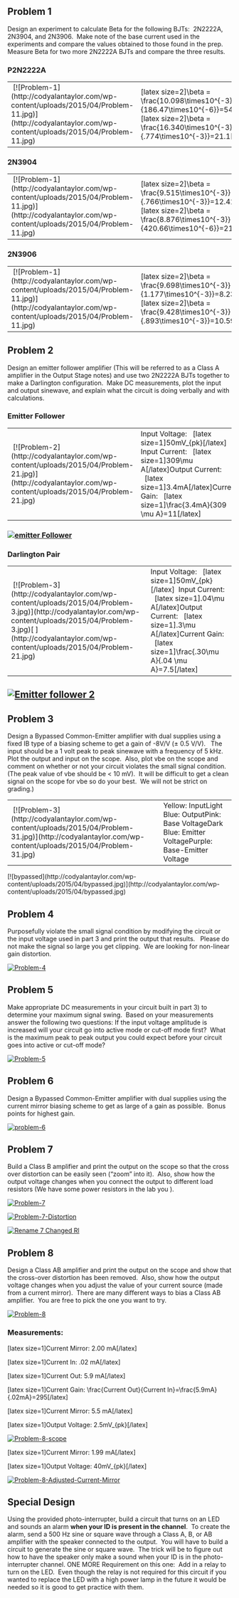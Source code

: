
## Problem 1


Design an experiment to calculate Beta for the following BJTs:  2N2222A, 2N3904, and 2N3906.  Make note of the base current used in the experiments and compare the values obtained to those found in the prep.  Measure Beta for two more 2N2222A BJTs and compare the three results.


### P2N2222A


<table >
<tbody >
<tr >

<td > [![Problem-1](http://codyalantaylor.com/wp-content/uploads/2015/04/Problem-11.jpg)](http://codyalantaylor.com/wp-content/uploads/2015/04/Problem-11.jpg)
</td>

<td >[latex size=2]\beta = \frac{10.098\times10^{-3}}{186.47\times10^{-6}}=54.15[/latex][latex size=2]\beta = \frac{16.340\times10^{-3}}{.774\times10^{-3}}=21.1[/latex]
</td>
</tr>
</tbody>
</table>


### 2N3904


<table >
<tbody >
<tr >

<td > [![Problem-1](http://codyalantaylor.com/wp-content/uploads/2015/04/Problem-11.jpg)](http://codyalantaylor.com/wp-content/uploads/2015/04/Problem-11.jpg)
</td>

<td >[latex size=2]\beta = \frac{9.515\times10^{-3}}{.766\times10^{-3}}=12.4119[/latex][latex size=2]\beta = \frac{8.876\times10^{-3}}{420.66\times10^{-6}}=21.1[/latex]
</td>
</tr>
</tbody>
</table>


### 2N3906


<table >
<tbody >
<tr >

<td > [![Problem-1](http://codyalantaylor.com/wp-content/uploads/2015/04/Problem-11.jpg)](http://codyalantaylor.com/wp-content/uploads/2015/04/Problem-11.jpg)
</td>

<td >[latex size=2]\beta = \frac{9.698\times10^{-3}}{1.177\times10^{-3}}=8.235[/latex][latex size=2]\beta = \frac{9.428\times10^{-3}}{.893\times10^{-3}}=10.59[/latex]
</td>
</tr>
</tbody>
</table>


## Problem 2


Design an emitter follower amplifier (This will be referred to as a Class A amplifier in the Output Stage notes) and use two 2N2222A BJTs together to make a Darlington configuration.  Make DC measurements, plot the input and output sinewave, and explain what the circuit is doing verbally and with calculations.


### Emitter Follower


<table >
<tbody >
<tr >

<td > [![Problem-2](http://codyalantaylor.com/wp-content/uploads/2015/04/Problem-21.jpg)](http://codyalantaylor.com/wp-content/uploads/2015/04/Problem-21.jpg)
</td>

<td >Input Voltage:   [latex size=1]50mV_{pk}[/latex] 
Input Current:   [latex size=1]309\mu A[/latex]Output Current:   [latex size=1]3.4mA[/latex]Current Gain:   [latex size=1]\frac{3.4mA}{309 \mu A}=11[/latex]
</td>
</tr>
</tbody>
</table>


### [![emitter Follower](http://codyalantaylor.com/wp-content/uploads/2015/04/emitter-Follower.png)](http://codyalantaylor.com/wp-content/uploads/2015/04/emitter-Follower.png)




### Darlington Pair


<table >
<tbody >
<tr >

<td > [![Problem-3](http://codyalantaylor.com/wp-content/uploads/2015/04/Problem-3.jpg)](http://codyalantaylor.com/wp-content/uploads/2015/04/Problem-3.jpg)[
](http://codyalantaylor.com/wp-content/uploads/2015/04/Problem-21.jpg)
</td>

<td >Input Voltage:   [latex size=1]50mV_{pk}[/latex] 
Input Current:   [latex size=1].04\mu A[/latex]Output Current:   [latex size=1].3\mu A[/latex]Current Gain:   [latex size=1]\frac{.30\mu A}{.04 \mu A}=7.5[/latex]
</td>
</tr>
</tbody>
</table>


## [![Emitter follower 2](http://codyalantaylor.com/wp-content/uploads/2015/04/Emitter-follower-2.png)](http://codyalantaylor.com/wp-content/uploads/2015/04/Emitter-follower-2.png)




## Problem 3


Design a Bypassed Common-Emitter amplifier with dual supplies using a fixed IB type of a biasing scheme to get a gain of -8V/V (± 0.5 V/V).   The input should be a 1 volt peak to peak sinewave with a frequency of 5 kHz.  Plot the output and input on the scope.  Also, plot vbe on the scope and comment on whether or not your circuit violates the small signal condition. (The peak value of vbe should be < 10 mV).  It will be difficult to get a clean signal on the scope for vbe so do your best.  We will not be strict on grading.)
<table >
<tbody >
<tr >

<td > [![Problem-3](http://codyalantaylor.com/wp-content/uploads/2015/04/Problem-31.jpg)](http://codyalantaylor.com/wp-content/uploads/2015/04/Problem-31.jpg)
</td>

<td >Yellow: InputLight Blue: OutputPink: Base VoltageDark Blue: Emitter VoltagePurple: Base-Emitter Voltage
</td>
</tr>
</tbody>
</table>
[![bypassed](http://codyalantaylor.com/wp-content/uploads/2015/04/bypassed.jpg)](http://codyalantaylor.com/wp-content/uploads/2015/04/bypassed.jpg)


## Problem 4


Purposefully violate the small signal condition by modifying the circuit or the input voltage used in part 3 and print the output that results.   Please do not make the signal so large you get clipping.  We are looking for non-linear gain distortion.

[![Problem-4](http://codyalantaylor.com/wp-content/uploads/2015/04/Problem-4.jpg)](http://codyalantaylor.com/wp-content/uploads/2015/04/Problem-4.jpg)


## Problem 5


Make appropriate DC measurements in your circuit built in part 3) to determine your maximum signal swing.  Based on your measurements answer the following two questions: If the input voltage amplitude is increased will your circuit go into active mode or cut-off mode first?  What is the maximum peak to peak output you could expect before your circuit goes into active or cut-off mode?

[![Problem-5](http://codyalantaylor.com/wp-content/uploads/2015/04/Problem-51.jpg)](http://codyalantaylor.com/wp-content/uploads/2015/04/Problem-51.jpg)


## Problem 6


Design a Bypassed Common-Emitter amplifier with dual supplies using the current mirror biasing scheme to get as large of a gain as possible.  Bonus points for highest gain.

[![problem-6](http://codyalantaylor.com/wp-content/uploads/2015/04/problem-6.jpg)](http://codyalantaylor.com/wp-content/uploads/2015/04/problem-6.jpg)


## Problem 7


Build a Class B amplifier and print the output on the scope so that the cross over distortion can be easily seen (“zoom” into it).  Also, show how the output voltage changes when you connect the output to different load resistors (We have some power resistors in the lab you ).

[![Problem-7](http://codyalantaylor.com/wp-content/uploads/2015/04/Problem-71.jpg)](http://codyalantaylor.com/wp-content/uploads/2015/04/Problem-71.jpg)



[![Problem-7-Distortion](http://codyalantaylor.com/wp-content/uploads/2015/04/Problem-7-Distortion.jpg)](http://codyalantaylor.com/wp-content/uploads/2015/04/Problem-7-Distortion.jpg)



[![Rename 7 Changed Rl](http://codyalantaylor.com/wp-content/uploads/2015/04/Rename-7-Changed-Rl.png)](http://codyalantaylor.com/wp-content/uploads/2015/04/Rename-7-Changed-Rl.png)


## Problem 8


Design a Class AB amplifier and print the output on the scope and show that the cross-over distortion has been removed.  Also, show how the output voltage changes when you adjust the value of your current source (made from a current mirror).  There are many different ways to bias a Class AB amplifier.  You are free to pick the one you want to try.

[![Problem-8](http://codyalantaylor.com/wp-content/uploads/2015/04/Problem-81.jpg)](http://codyalantaylor.com/wp-content/uploads/2015/04/Problem-81.jpg)




### Measurements:


[latex size=1]Current Mirror: 2.00 mA[/latex]

[latex size=1]Current In: .02 mA[/latex]

[latex size=1]Current Out: 5.9 mA[/latex]

[latex size=1]Current Gain: \frac{Current Out}{Current In}=\frac{5.9mA}{.02mA}=295[/latex]



[latex size=1]Current Mirror: 5.5 mA[/latex]

[latex size=1]Output Voltage: 2.5mV_{pk}[/latex]



[![Problem-8-scope](http://codyalantaylor.com/wp-content/uploads/2015/04/Problem-8-scope.jpg)](http://codyalantaylor.com/wp-content/uploads/2015/04/Problem-8-scope.jpg)



[latex size=1]Current Mirror: 1.99 mA[/latex]

[latex size=1]Output Voltage: 40mV_{pk}[/latex]



[![Problem-8-Adjusted-Current-Mirror](http://codyalantaylor.com/wp-content/uploads/2015/04/Problem-8-Adjusted-Current-Mirror.jpg)](http://codyalantaylor.com/wp-content/uploads/2015/04/Problem-8-Adjusted-Current-Mirror.jpg)


## Special Design


Using the provided photo-interrupter, build a circuit that turns on an LED and sounds an alarm **when your ID is present in the channel**.  To create the alarm, send a 500 Hz sine or square wave through a Class A, B, or AB amplifier with the speaker connected to the output.  You will have to build a circuit to generate the sine or square wave.  The trick will be to figure out how to have the speaker only make a sound when your ID is in the photo-interrupter channel. ONE MORE Requirement on this one:  Add in a relay to turn on the LED.  Even though the relay is not required for this circuit if you wanted to replace the LED with a high power lamp in the future it would be needed so it is good to get practice with them.
